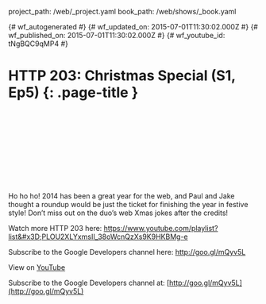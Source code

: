 project_path: /web/_project.yaml
book_path: /web/shows/_book.yaml

{# wf_autogenerated #}
{# wf_updated_on: 2015-07-01T11:30:02.000Z #}
{# wf_published_on: 2015-07-01T11:30:02.000Z #}
{# wf_youtube_id: tNgBQC9qMP4 #}

# HTTP 203: Christmas Special (S1, Ep5) {: .page-title }


<div class="video-wrapper">
  <iframe class="devsite-embedded-youtube-video" data-video-id="tNgBQC9qMP4"
          data-autohide="1" data-showinfo="0" frameborder="0" allowfullscreen>
  </iframe>
</div>

Ho ho ho! 2014 has been a great year for the web, and Paul and Jake thought a roundup would be just the ticket for finishing the year in festive style! Don’t miss out on the duo’s web Xmas jokes after the credits!

Watch more HTTP 203 here: https://www.youtube.com/playlist?list&#x3D;PLOU2XLYxmsII_38oWcnQzXs9K9HKBMg-e

Subscribe to the Google Developers channel here: http://goo.gl/mQyv5L

View on [YouTube](https://youtu.be/tNgBQC9qMP4)

Subscribe to the Google Developers channel at: [http://goo.gl/mQyv5L](http://goo.gl/mQyv5L)
